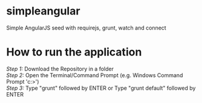 # simpleangular
Simple AngularJS seed with requirejs, grunt, watch and connect

# How to run the application
*Step 1:* Download the Repository in a folder<br/>
*Step 2:* Open the Terminal/Command Prompt (e.g. Windows Command Prompt 'c:\>')<br/>
*Step 3:* Type "grunt" followed by ENTER or Type "grunt default" followed by ENTER<br/>
